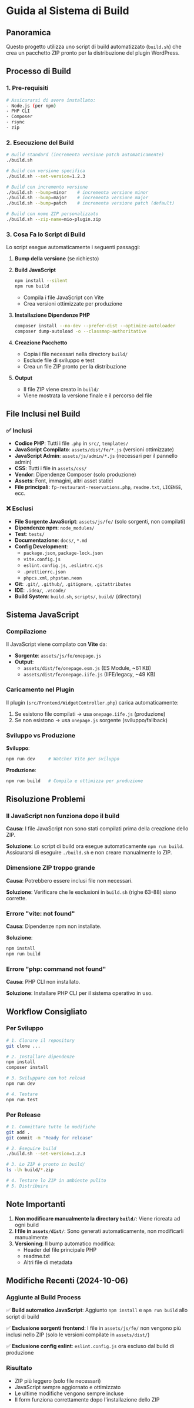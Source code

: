 # Guida al Sistema di Build

## Panoramica

Questo progetto utilizza uno script di build automatizzato (`build.sh`) che crea un pacchetto ZIP pronto per la distribuzione del plugin WordPress.

## Processo di Build

### 1. Pre-requisiti

```bash
# Assicurarsi di avere installato:
- Node.js (per npm)
- PHP CLI
- Composer
- rsync
- zip
```

### 2. Esecuzione del Build

```bash
# Build standard (incrementa versione patch automaticamente)
./build.sh

# Build con versione specifica
./build.sh --set-version=1.2.3

# Build con incremento versione
./build.sh --bump=minor    # incrementa versione minor
./build.sh --bump=major    # incrementa versione major
./build.sh --bump=patch    # incrementa versione patch (default)

# Build con nome ZIP personalizzato
./build.sh --zip-name=mio-plugin.zip
```

### 3. Cosa Fa lo Script di Build

Lo script esegue automaticamente i seguenti passaggi:

1. **Bump della versione** (se richiesto)
2. **Build JavaScript**
   ```bash
   npm install --silent
   npm run build
   ```
   - Compila i file JavaScript con Vite
   - Crea versioni ottimizzate per produzione

3. **Installazione Dipendenze PHP**
   ```bash
   composer install --no-dev --prefer-dist --optimize-autoloader
   composer dump-autoload -o --classmap-authoritative
   ```

4. **Creazione Pacchetto**
   - Copia i file necessari nella directory `build/`
   - Esclude file di sviluppo e test
   - Crea un file ZIP pronto per la distribuzione

5. **Output**
   - Il file ZIP viene creato in `build/`
   - Viene mostrata la versione finale e il percorso del file

## File Inclusi nel Build

### ✅ Inclusi

- **Codice PHP**: Tutti i file `.php` in `src/`, `templates/`
- **JavaScript Compilato**: `assets/dist/fe/*.js` (versioni ottimizzate)
- **JavaScript Admin**: `assets/js/admin/*.js` (necessari per il pannello admin)
- **CSS**: Tutti i file in `assets/css/`
- **Vendor**: Dipendenze Composer (solo produzione)
- **Assets**: Font, immagini, altri asset statici
- **File principali**: `fp-restaurant-reservations.php`, `readme.txt`, `LICENSE`, ecc.

### ❌ Esclusi

- **File Sorgente JavaScript**: `assets/js/fe/` (solo sorgenti, non compilati)
- **Dipendenze npm**: `node_modules/`
- **Test**: `tests/`
- **Documentazione**: `docs/`, `*.md`
- **Config Development**:
  - `package.json`, `package-lock.json`
  - `vite.config.js`
  - `eslint.config.js`, `.eslintrc.cjs`
  - `.prettierrc.json`
  - `phpcs.xml`, `phpstan.neon`
- **Git**: `.git/`, `.github/`, `.gitignore`, `.gitattributes`
- **IDE**: `.idea/`, `.vscode/`
- **Build System**: `build.sh`, `scripts/`, `build/` (directory)

## Sistema JavaScript

### Compilazione

Il JavaScript viene compilato con **Vite** da:
- **Sorgente**: `assets/js/fe/onepage.js`
- **Output**: 
  - `assets/dist/fe/onepage.esm.js` (ES Module, ~61 KB)
  - `assets/dist/fe/onepage.iife.js` (IIFE/legacy, ~49 KB)

### Caricamento nel Plugin

Il plugin (`src/Frontend/WidgetController.php`) carica automaticamente:
1. Se esistono file compilati → usa `onepage.iife.js` (produzione)
2. Se non esistono → usa `onepage.js` sorgente (sviluppo/fallback)

### Sviluppo vs Produzione

**Sviluppo**:
```bash
npm run dev     # Watcher Vite per sviluppo
```

**Produzione**:
```bash
npm run build   # Compila e ottimizza per produzione
```

## Risoluzione Problemi

### Il JavaScript non funziona dopo il build

**Causa**: I file JavaScript non sono stati compilati prima della creazione dello ZIP.

**Soluzione**: Lo script di build ora esegue automaticamente `npm run build`. Assicurarsi di eseguire `./build.sh` e non creare manualmente lo ZIP.

### Dimensione ZIP troppo grande

**Causa**: Potrebbero essere inclusi file non necessari.

**Soluzione**: Verificare che le esclusioni in `build.sh` (righe 63-88) siano corrette.

### Errore "vite: not found"

**Causa**: Dipendenze npm non installate.

**Soluzione**:
```bash
npm install
npm run build
```

### Errore "php: command not found"

**Causa**: PHP CLI non installato.

**Soluzione**: Installare PHP CLI per il sistema operativo in uso.

## Workflow Consigliato

### Per Sviluppo
```bash
# 1. Clonare il repository
git clone ...

# 2. Installare dipendenze
npm install
composer install

# 3. Sviluppare con hot reload
npm run dev

# 4. Testare
npm run test
```

### Per Release
```bash
# 1. Committare tutte le modifiche
git add .
git commit -m "Ready for release"

# 2. Eseguire build
./build.sh --set-version=1.2.3

# 3. Lo ZIP è pronto in build/
ls -lh build/*.zip

# 4. Testare lo ZIP in ambiente pulito
# 5. Distribuire
```

## Note Importanti

1. **Non modificare manualmente la directory `build/`**: Viene ricreata ad ogni build
2. **I file in `assets/dist/`**: Sono generati automaticamente, non modificarli manualmente
3. **Versioning**: Il bump automatico modifica:
   - Header del file principale PHP
   - readme.txt
   - Altri file di metadata

## Modifiche Recenti (2024-10-06)

### Aggiunte al Build Process

✅ **Build automatico JavaScript**: Aggiunto `npm install` e `npm run build` allo script di build

✅ **Esclusione sorgenti frontend**: I file in `assets/js/fe/` non vengono più inclusi nello ZIP (solo le versioni compilate in `assets/dist/`)

✅ **Esclusione config eslint**: `eslint.config.js` ora escluso dal build di produzione

### Risultato

- ZIP più leggero (solo file necessari)
- JavaScript sempre aggiornato e ottimizzato
- Le ultime modifiche vengono sempre incluse
- Il form funziona correttamente dopo l'installazione dello ZIP
